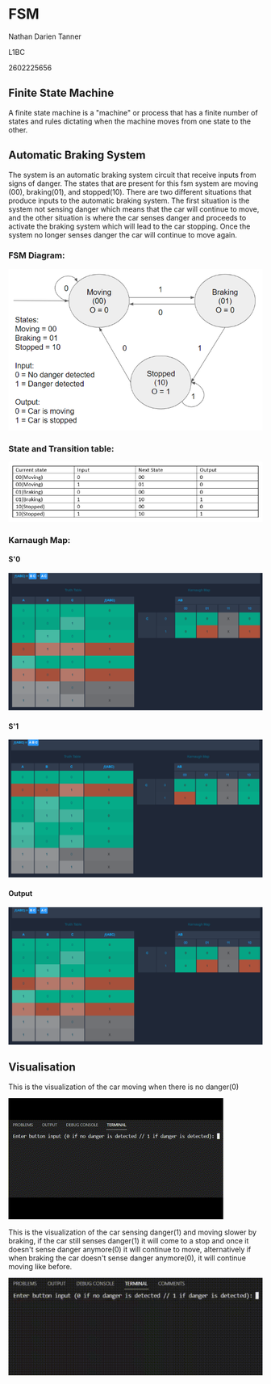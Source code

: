# FSM
Nathan Darien Tanner


L1BC


2602225656

## Finite State Machine
A finite state machine is a "machine" or process that has a finite number of states and rules dictating when the machine moves from one state to the other.

## Automatic Braking System
The system is an automatic braking system circuit that receive inputs from signs of danger. The states that are present for this fsm system are moving (00), braking(01), and stopped(10). There are two different situations that produce inputs to the automatic braking system. The first situation is the system not sensing danger which means that the car will continue to move, and the other situation is where the car senses danger and proceeds to activate the braking system which will lead to the car stopping. Once the system no longer senses danger the car will continue to move again.


### FSM Diagram:
![Space N = 800](images/FSMdiagram.png)

### State and Transition table:
![Space N = 800](images/statetransition.png)

### Karnaugh Map:

#### S'0
![Space N = 800](images/KMAP1&3.png)

#### S'1
![Space N = 800](images/KMAP2.png)

#### Output
![Space N = 800](images/KMAP1&3.png)


## Visualisation
This is the visualization of the car moving when there is no danger(0)


![Space N = 800](images/moving.gif)


This is the visualization of the car sensing danger(1) and moving slower by braking, if the car still senses danger(1) it will come to a stop and once it doesn't sense danger anymore(0) it will continue to move, alternatively if when braking the car doesn't sense danger anymore(0), it will continue moving like before.


![Space N = 800](images/braking(1).gif)
